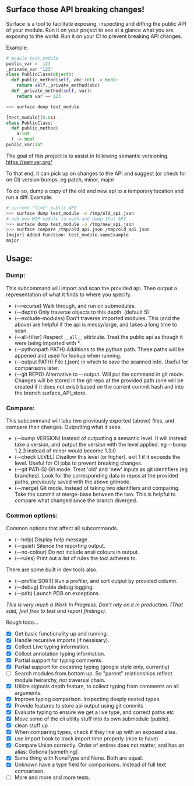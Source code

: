 
## Surface those API breaking changes!


Surface is a tool to facilitate exposing, inspecting and diffing the public API of your module.
Run it on your project to see at a glance what you are exposing to the world. Run it on your CI to prevent breaking API changes.

Example:

```python
# module test_module
public_var =  123
_private_var "123"
class PublicClass(object):
  def public_method(self, abc:int) -> bool:
    return self._private_method(abc)
  def _private_method(self, var):
    return var == 123
```
```sh
>>> surface dump test_module
```
```python
[test_module](0.0s)
class PublicClass:
  def public_method(
    a:int
  ) -> bool
public_var:int
```

The goal of this project is to assist in following semantic versioning. https://semver.org/

To that end, it can pick up on changes to the API and suggest (or check for on CI) version bumps. eg patch, minor, major

To do so, dump a copy of the old and new api to a temporary location and run a diff. Example:

```sh
# current "live" public API
>>> surface dump test_module -o /tmp/old_api.json
# add new WIP module to path and dump that API
>>> surface dump test_module -o /tmp/new_api.json
>>> surface compare /tmp/old_api.json /tmp/old_api.json
[major] Added Function: test_module.someExample
major
```

## Usage:

### Dump:

This subcommand will import and scan the provided api. Then output a representation of what it finds to where you specify.

* (--recurse) Walk through, and run on submodules.
* (--depth) Only traverse objects to this depth. (default 5)
* (--exclude-modules) Don't traverse imported modules. This (and the above) are helpful if the api is messy/large, and takes a long time to scan.
* (--all-filter) Respect `__all__` attrbiute. Treat the public api as though it were being imported with *.
* (--pythonpath PATH) Additions to the python path. These paths will be appened and used for lookup when running.
* (--output PATH) File (.json) in which to save the scanned info. Useful for comparisons later.
* (--git REPO) Alternative to --output. Will put the command in git mode. Changes will be stored in the git repo at the provided path (one will be created if it does not exist) based on the current commit hash and into the branch surface_API_store.

### Compare:

This subcommand will take two previously exported (above) files, and compare their changes. Outputting what it sees.

* (--bump VERSION) Instead of outputting a semantic level. It will instead take a version, and output the version with the level applied. eg --bump 1.2.3 instead of minor would become 1.3.0
* (--check LEVEL) Disallow this level (or higher). exit 1 if it exceeds the level. Useful for CI jobs to prevent breaking changes.
* (--git PATHS) Git mode. Treat 'old' and 'new' inputs as git identifiers (eg branches). Look for the corresponding data in repos at the provided paths, previously saved with the above gitmode.
* (--merge) Git mode. Instead of taking two identifiers and comparing. Take the commit at merge-base between the two. This is helpful to compare what changed since the branch diverged.

### Common options:

Common options that affect all subcommands.

* (--help) Display help message.
* (--quiet) Silence the reporting output.
* (--no-colour) Do not include ansii colours in output.
* (--rules) Print out a list of rules the tool adheres to.

There are some built in dev tools also.

* (--profile SORT) Run a profiler, and sort output by provided column.
* (--debug) Enable debug logging.
* (--pdb) Launch PDB on exceptions.


_This is very much a Work In Progress. Don't rely on it in production. (That said, feel free to test and report findings)._


Rough todo...
- [x] Get basic functionality up and running.
- [x] Handle recursive imports (if nessisary).
- [x] Collect Live typing information.
- [x] Collect annotation typing information.
- [x] Partial support for typing comments.
- [x] Partial support for docstring typing (google style only, currently)
- [ ] Search modules from bottom up. So "parent" relationships reflect module heirarchy, not traversal chain.
- [x] Utilize sigtools depth feature, to collect typing from comments on all arguments.
- [x] Improve typing comparison. Inspecting deeply nested types.
- [x] Provide features to store api output using git commits
- [x] Evaluate typing to ensure we get a live type, and correct paths etc
- [x] Move some of the cli utility stuff into its own submodule (public).
- [x] clean stuff up
- [x] When comparing types, check if they line up with an exposed alias.
- [x] use import hook to track import time properly (nice to have)
- [x] Compare Union correctly. Order of entires does not matter, and has an alias: Optional[something]
- [x] Same thing with NoneType and None. Both are equal.
- [x] Unknown have a type field for comparisons. Instead of full text comparison.
- [ ] More and more and more tests.
